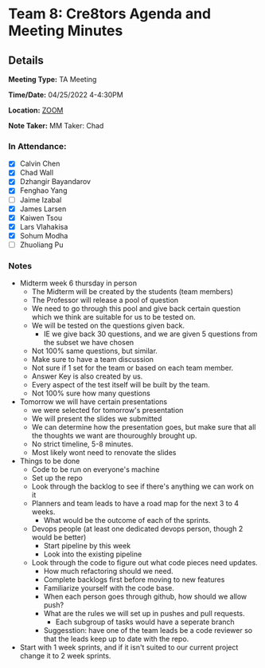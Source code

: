 # Team 8: Cre8tors Agenda and Meeting Minutes

## Details
**Meeting Type:** TA Meeting

**Time/Date:** 04/25/2022 4-4:30PM  

**Location:** [ZOOM](https://ucsd.zoom.us/my/priyankabhatia)  

**Note Taker:** MM Taker: Chad

### In Attendance:
- [x] Calvin Chen
- [x] Chad Wall
- [x] Dzhangir Bayandarov
- [x] Fenghao Yang
- [ ] Jaime Izabal
- [x] James Larsen
- [x] Kaiwen Tsou
- [x] Lars Vlahakisa
- [x] Sohum Modha
- [ ] Zhuoliang Pu

### Notes
* Midterm week 6 thursday in person
    * The Midterm will be created by the students (team members)
    * The Professor will release a pool of question
    * We need to go through this pool and give back certain question which we 
    think are suitable for us to be tested on.
    * We will be tested on the questions given back.
        * IE we give back 30 questions, and we are given 5 questions from the 
        subset we have chosen
    * Not 100% same questions, but similar.
    * Make sure to have a team discussion
    * Not sure if 1 set for the team or based on each team member.
    * Answer Key is also created by us.
    * Every aspect of the test itself will be built by the team.
    * Not 100% sure how many questions 
* Tomorrow we will have certain presentations
    * we were selected for tomorrow's presentation
    * We will present the slides we submitted
    * We can determine how the presentation goes, but make sure that all the thoughts we want are thouroughly brought up.
    * No strict timeline, 5-8 minutes.
    * Most likely wont need to renovate the slides
* Things to be done
    * Code to be run on everyone's machine
    * Set up the repo
    * Look through the backlog to see if there's anything we can work on it
    * Planners and team leads to have a road map for the next 3 to 4 weeks.
        * What would be the outcome of each of the sprints.
    * Devops people (at least one dedicated devops person, though 2 would be better)
        * Start pipeline by this week
        * Look into the existing pipeline
    * Look through the code to figure out what code pieces need updates.
        * How much refactoring should we need.
        * Complete backlogs first before moving to new features
        * Familiarize yourself with the code base.
        * When each person goes through github, how should we allow push?
        * What are the rules we will set up in pushes and pull requests.
            * Each subgroup of tasks would have a seperate branch
        * Suggesstion: have one of the team leads be a code reviewer so that the leads keep up to date with the repo.
* Start with 1 week sprints, and if it isn't suited to our current project change it to 2 week sprints. 